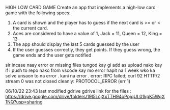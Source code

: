 HIGH LOW CARD GAME
Create an app that implements a high-low card game with the following specs:

1. A card is shown and the player has to guess if the next card is >= or < the current card.
2. Aces are considered to have a value of 1, Jack = 11, Queen = 12, King = 13
3. The app should display the last 5 cards guessed by the user
4. If the user guesses correctly, they get points. If they guess wrong, the game ends and the user gets notified


sir incase naay error or missing files tungod kay gi add as upload nako kay if i push to repo nako from vscode kay mo error hapit na 1 week wko ka solve unsaon to na error . kani na error . error: RPC failed; curl 92 HTTP/2 stream 0 was not closed cleanly: PROTOCOL_ERROR (err 1)

06/10/22  23:43 last modified gdrive
gdrive link for the files : https://drive.google.com/drive/folders/19I5LcjXxTTH94oPpjqUL01kgK5WgX1NQ?usp=sharing
